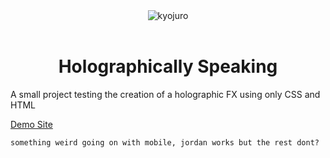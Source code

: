 <div align="center">
<img src="https://res.cloudinary.com/dpc3zrcvs/image/upload/v1685260471/kyojuro-holo_gndgek.gif" alt="kyojuro">
<br/>
<br/>

<h1> Holographically Speaking </h1>
</div>
  A small project testing the creation of a holographic FX using only CSS and HTML <br/>

[Demo Site](https://holographic-css-fx.netlify.app)

```diff
something weird going on with mobile, jordan works but the rest dont?
```

